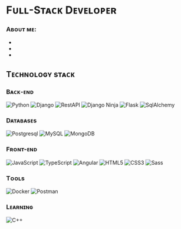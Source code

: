 # Fᴜʟʟ-Sᴛᴀᴄᴋ Dᴇᴠᴇʟᴏᴘᴇʀ

### Aʙᴏᴜᴛ ᴍᴇ:
*
*
*

## Tᴇᴄʜɴᴏʟᴏɢʏ sᴛᴀᴄᴋ

### Bᴀᴄᴋ-ᴇɴᴅ

![Python](https://img.shields.io/badge/-Python-black?style=flat-square&logo=Python)
![Django](https://img.shields.io/badge/-Django-0aad48?style=flat-square&logo=Django)
![RestAPI](https://img.shields.io/badge/-RestAPI-red?style=flat-square&logo=Django)
![Django Ninja](https://img.shields.io/badge/-Django_Ninja-%234B32C3?style=flat-square&logo=Django)
![Flask](https://img.shields.io/badge/-Flask-%232c3e50?style=flat-square&logo=Flask)
![SqlAlchemy](https://img.shields.io/badge/-SqlAlchemy-FCA121?style=flat-square&logo=SqlAlchemy)

### Dᴀᴛᴀʙᴀsᴇs
![Postgresql](https://img.shields.io/badge/-Postgresql-%232c3e50?style=flat-square&logo=Postgresql)
![MySQL](https://img.shields.io/badge/-MySQL-blue?style=flat-square&logo=MySQL)
![MongoDB](https://img.shields.io/badge/-MongoDB-green?style=flat-square&logo=MongoDB)

### Fʀᴏɴᴛ-ᴇɴᴅ
![JavaScript](https://img.shields.io/badge/-JavaScript-%23F7DF1C?style=flat-square&logo=javascript&logoColor=000000&labelColor=%23F7DF1C&color=%23FFCE5A)
![TypeScript](https://img.shields.io/badge/-TypeScript-007ACC?style=flat-square&logo=typescript&logoColor=white)
![Angular](https://img.shields.io/badge/-Angular-DD0031?style=flat-square&logo=angular&logoColor=whiter)
![HTML5](https://img.shields.io/badge/-HTML5-%23E44D27?style=flat-square&logo=html5&logoColor=ffffff)
![CSS3](https://img.shields.io/badge/-CSS3-%231572B6?style=flat-square&logo=css3)
![Sass](https://img.shields.io/badge/-Sass-pink?style=flat-square&logo=Sass)


### Tᴏᴏʟs
![Docker](https://img.shields.io/badge/-Docker-46a2f1?style=flat-square&logo=docker&logoColor=white)
![Postman](https://img.shields.io/badge/Postman-FCA121?style=flat-square&logo=postman)

### Lᴇᴀʀɴɪɴɢ
![C++](https://img.shields.io/badge/-C++-blue?style=flat-square&logo=C++)


